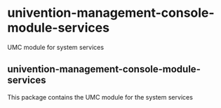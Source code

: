 # univention-management-console-module-services
UMC module for system services

## univention-management-console-module-services
This package contains the UMC module for the system services
